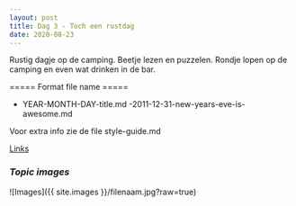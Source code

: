 ```yaml
---
layout: post
title: Dag 3 - Toch een rustdag
date: 2020-08-23
---
```

Rustig dagje op de camping. Beetje lezen en puzzelen. Rondje lopen op de camping en even wat drinken in de bar.

===== Format file name =====
- YEAR-MONTH-DAY-title.md
-2011-12-31-new-years-eve-is-awesome.md

Voor extra info zie de file style-guide.md  

[Links](http://example.com)  


### *Topic images*  

![Images]({{ site.images }}/filenaam.jpg?raw=true)
